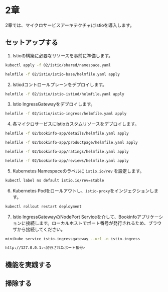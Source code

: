 # 2章

2章では、マイクロサービスアーキテクチャにIstioを導入します。

## セットアップする

1. Istioの構築に必要なリソースを事前に準備します。

```bash
kubectl apply -f 02/istio/shared/namespace.yaml

helmfile -f 02/istio/istio-base/helmfile.yaml apply
```

2. Istiodコントロールプレーンをデプロイします。

```bash
helmfile -f 02/istio/istio-istiod/helmfile.yaml apply
```

3. Istio IngressGatewayをデプロイします。

```bash
helmfile -f 02/istio/istio-ingress/helmfile.yaml apply
```

4. 各マイクロサービスにIstioカスタムリソースをデプロイします。

```bash
helmfile -f 02/bookinfo-app/details/helmfile.yaml apply

helmfile -f 02/bookinfo-app/productpage/helmfile.yaml apply

helmfile -f 02/bookinfo-app/ratings/helmfile.yaml apply

helmfile -f 02/bookinfo-app/reviews/helmfile.yaml apply
```

5. Kubernetes Namespaceのラベルに `istio.io/rev` を設定します。

```bash
kubectl label ns default istio.io/rev=stable
```

6. Kubernetes Podをロールアウトし、`istio-proxy`をインジェクションします。

```bash
kubectl rollout restart deployment
```

7. Istio IngressGatewayのNodePort Serviceを介して、Bookinfoアプリケーションに接続します。ローカルホストでポート番号が発行されるため、ブラウザから接続してください。

```bash
minikube service istio-ingressgateway --url -n istio-ingress

http://127.0.0.1:<発行されたポート番号>
```

## 機能を実践する

## 掃除する
